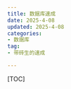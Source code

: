 ```yaml
---
title: 数据库速成
date: 2025-4-08
updated: 2025-4-08
categories: 
- 数据库
tag:
- 带砖生的速成

---
```


<!-- toc -->

[TOC]

